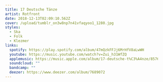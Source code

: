 ```yaml
---
title: 17 Deutsche Tänze
artist: Rotfront
date: 2018-12-13T02:09:10.562Z
cover: /upload/tumblr_on3w8np7n41vfaqyoo1_1280.jpg
styles:
  - Ska
  - Folk
  - Klezmer
links:
  spotify: https://play.spotify.com/album/47mQzkFFJj6MrHfV8aLwWH
  youtube: https://music.youtube.com/watch?v=Zui_h31WfZQ
  applemusic: https://music.apple.com/album/17-deutsche-t%C3%A4nze/857626040
  soundcloud: ""
  bandcamp: ""
  deezer: https://www.deezer.com/album/7689072
---
```

